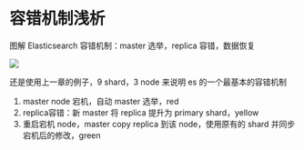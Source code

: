 # 容错机制浅析

图解 Elasticsearch 容错机制：master 选举，replica 容错，数据恢复

![](../../../../pic/imocc/elasticsearch-core/markdown-img-paste-20190101152512479.png)

还是使用上一章的例子，9 shard，3 node 来说明 es 的一个最基本的容错机制

1. master node 宕机，自动 master 选举，red
2. replica容错：新 master 将 replica 提升为 primary shard，yellow
3. 重启宕机 node，master copy replica 到该 node，使用原有的 shard 并同步宕机后的修改，green
